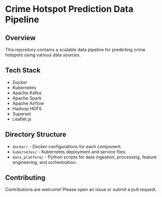 # Crime Hotspot Prediction Data Pipeline

## Overview

This repository contains a scalable data pipeline for predicting crime hotspots using various data sources.

## Tech Stack

- Docker
- Kubernetes
- Apache Kafka
- Apache Spark
- Apache Airflow
- Hadoop HDFS
- Superset
- Leaflet.js

## Directory Structure

- `docker/` - Docker configurations for each component.
- `kubernetes/` - Kubernetes deployment and service files.
- `data_platform/` - Python scripts for data ingestion, processing, feature engineering, and orchestration.

## Contributing

Contributions are welcome! Please open an issue or submit a pull request.
